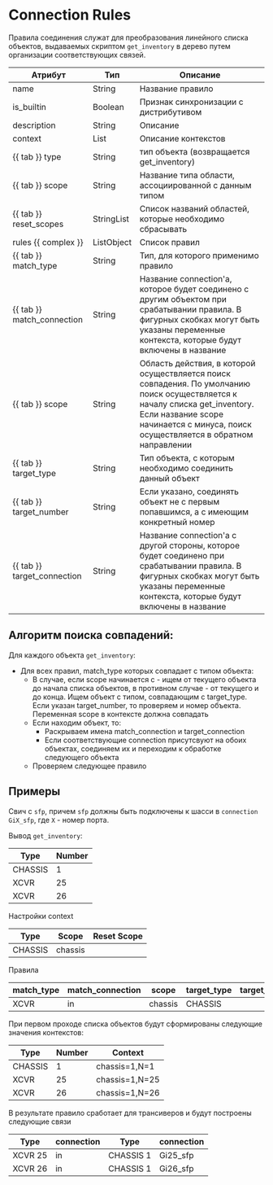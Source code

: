 # Connection Rules

Правила соединения служат для преобразования линейного списка объектов, 
выдаваемых скриптом `get_inventory` в дерево путем организации соответствующих связей.

| Атрибут                     | Тип        | Описание                                                                                                                                                                                                           |
| --------------------------- | ---------- | ------------------------------------------------------------------------------------------------------------------------------------------------------------------------------------------------------------------ |
| name                        | String     | Название правило                                                                                                                                                                                                   |
| is_builtin                  | Boolean    | Признак синхронизации с дистрибутивом                                                                                                                                                                              |
| description                 | String     | Описание                                                                                                                                                                                                           |
| context                     | List       | Описание контекстов                                                                                                                                                                                                |
| {{ tab }} type              | String     | тип объекта (возвращается get_inventory)                                                                                                                                                                           |
| {{ tab }} scope             | String     | Название типа области, ассоциированной с данным типом                                                                                                                                                              |
| {{ tab }} reset_scopes      | StringList | Список названий областей, которые необходимо сбрасывать                                                                                                                                                            |
| rules {{ complex }}         | ListObject | Список правил                                                                                                                                                                                                      |
| {{ tab }} match_type        | String     | Тип, для которого применимо правило                                                                                                                                                                                |
| {{ tab }} match_connection  | String     | Название connection'а, которое будет соединено с другим объектом при срабатывании правила. В фигурных скобках могут быть указаны переменные контекста, которые будут включены в название                           |
| {{ tab }} scope             | String     | Область действия, в которой осуществляется поиск совпадения. По умолчанию поиск осуществляется к началу списка get_inventory. Если название scope начинается с минуса, поиск осуществляется в обратном направлении |
| {{ tab }} target_type       | String     | Тип объекта, с которым необходимо соединить данный объект                                                                                                                                                          |
| {{ tab }} target_number     | String     | Если указано, соединять объект не с первым попавшимся, а с имеющим конкретный номер                                                                                                                                |
| {{ tab }} target_connection | String     | Название connection'а с другой стороны, которое будет соединено при срабатывании правила. В фигурных скобках могут быть указаны переменные контекста, которые будут включены в название                            |

## Алгоритм поиска совпадений:

Для каждого объекта `get_inventory`:

* Для всех правил, match_type которых совпадает с типом объекта:
    * В случае, если scope начинается с - ищем от текущего объекта до начала списка объектов, в противном случае - от текущего и до конца. Ищем объект с типом, совпадающим с target_type. Если указан target_number, то проверяем и номер объекта. Переменная  scope в контексте должна совпадать
    * Если находим объект, то:
        * Раскрываем имена match_connection и target_connection
        * Если соответствующие connection присутсвуют на обоих объектах, соединяем их и переходим к обработке следующего объекта
    * Проверяем следующее правило

## Примеры

Свич с `sfp`, причем `sfp` должны быть подключены к шасси в `connection` `GiX_sfp`, где `X` - номер порта.

Вывод `get_inventory`:

| Type    | Number |
| ------- | ------ |
| CHASSIS | 1      |
| XCVR    | 25     |
| XCVR    | 26     |

Настройки context

| Type    | Scope   | Reset Scope |
| ------- | ------- | ----------- |
| CHASSIS | chassis |             |

Правила

| match_type | match_connection | scope   | target_type | target_number | target_connection |
| ---------- | ---------------- | ------- | ----------- | ------------- | ----------------- |
| XCVR       | in               | chassis | CHASSIS     |               | Gi{N}_sfp         |

При первом проходе списка объектов будут сформированы следующие значения контекстов:

| Type    | Number | Context        |
| ------- | ------ | -------------- |
| CHASSIS | 1      | chassis=1,N=1  |
| XCVR    | 25     | chassis=1,N=25 |
| XCVR    | 26     | chassis=1,N=26 |

В результате правило сработает для трансиверов и будут построены следующие связи

| Type    | connection | Type      | connection |
| ------- | ---------- | --------- | ---------- |
| XCVR 25 | in         | CHASSIS 1 | Gi25_sfp   |
| XCVR 26 | in         | CHASSIS 1 | Gi26_sfp   |
